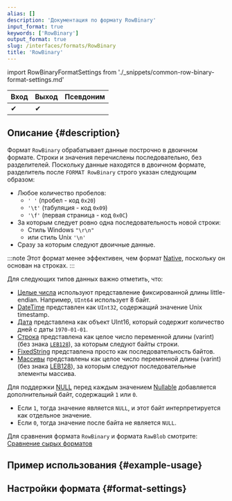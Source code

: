 ```yaml
---
alias: []
description: 'Документация по формату RowBinary'
input_format: true
keywords: ['RowBinary']
output_format: true
slug: /interfaces/formats/RowBinary
title: 'RowBinary'
---
```


import RowBinaryFormatSettings from './_snippets/common-row-binary-format-settings.md'

| Вход | Выход | Псевдоним |
|-------|--------|-------|
| ✔     | ✔      |       |

## Описание {#description}

Формат `RowBinary` обрабатывает данные построчно в двоичном формате. 
Строки и значения перечислены последовательно, без разделителей. 
Поскольку данные находятся в двоичном формате, разделитель после `FORMAT RowBinary` строго указан следующим образом: 

- Любое количество пробелов:
  - `' '` (пробел - код `0x20`)
  - `'\t'` (табуляция - код `0x09`)
  - `'\f'` (первая страница - код `0x0C`) 
- За которым следует ровно одна последовательность новой строки:
  - Стиль Windows `"\r\n"` 
  - или стиль Unix `'\n'`
- Сразу за которым следуют двоичные данные.

:::note
Этот формат менее эффективен, чем формат [Native](../Native.md), поскольку он основан на строках.
:::

Для следующих типов данных важно отметить, что:

- [Целые числа](../../../sql-reference/data-types/int-uint.md) используют представление фиксированной длины little-endian. Например, `UInt64` использует 8 байт.
- [DateTime](../../../sql-reference/data-types/datetime.md) представлен как `UInt32`, содержащий значение Unix timestamp.
- [Дата](../../../sql-reference/data-types/date.md) представлена как объект UInt16, который содержит количество дней с даты `1970-01-01`.
- [Строка](../../../sql-reference/data-types/string.md) представлена как целое число переменной длины (varint) (без знака [`LEB128`](https://en.wikipedia.org/wiki/LEB128)), за которым следуют байты строки.
- [FixedString](../../../sql-reference/data-types/fixedstring.md) представлена просто как последовательность байтов.
- [Массивы](../../../sql-reference/data-types/array.md) представлены как целое число переменной длины (varint) (без знака [LEB128](https://en.wikipedia.org/wiki/LEB128)), за которым следуют последовательные элементы массива.

Для поддержки [NULL](/sql-reference/syntax#null) перед каждым значением [Nullable](/sql-reference/data-types/nullable.md) добавляется дополнительный байт, содержащий `1` или `0`. 
- Если `1`, тогда значение является `NULL`, и этот байт интерпретируется как отдельное значение. 
- Если `0`, тогда значение после байта не является `NULL`.

Для сравнения формата `RowBinary` и формата `RawBlob` смотрите: [Сравнение сырых форматов](../RawBLOB.md/#raw-formats-comparison)

## Пример использования {#example-usage}

## Настройки формата {#format-settings}

<RowBinaryFormatSettings/>
